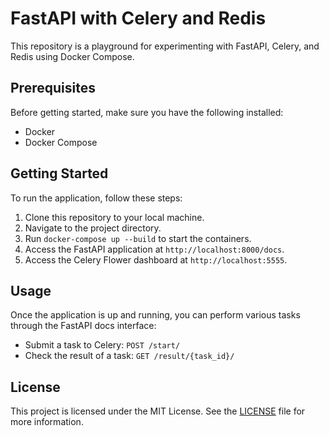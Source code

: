 # FastAPI with Celery and Redis

This repository is a playground for experimenting with FastAPI, Celery, and Redis using Docker Compose.

## Prerequisites

Before getting started, make sure you have the following installed:

- Docker
- Docker Compose

## Getting Started

To run the application, follow these steps:

1. Clone this repository to your local machine.
2. Navigate to the project directory.
3. Run `docker-compose up --build` to start the containers.
4. Access the FastAPI application at `http://localhost:8000/docs`.
5. Access the Celery Flower dashboard at `http://localhost:5555`.

## Usage

Once the application is up and running, you can perform various tasks through the FastAPI docs interface:

- Submit a task to Celery: `POST /start/`
- Check the result of a task: `GET /result/{task_id}/`

## License

This project is licensed under the MIT License. See the [LICENSE](LICENSE) file for more information.
